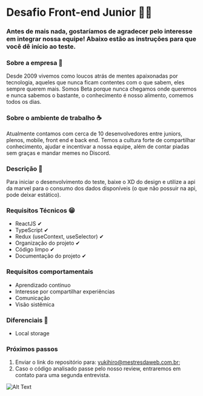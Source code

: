 # Desafio Front-end Junior 👩‍💻

### Antes de mais nada, gostaríamos de agradecer pelo interesse em integrar nossa equipe! Abaixo estão as instruções para que você dê início ao teste.

### Sobre a empresa 🚀
Desde 2009 vivemos como loucos atrás de mentes apaixonadas por tecnologia, aqueles que nunca ficam contentes com o que sabem, eles sempre querem mais. Somos Beta porque nunca chegamos onde queremos e nunca sabemos o bastante, o conhecimento é nosso alimento, comemos todos os dias.

### Sobre o ambiente de trabalho ☕
Atualmente contamos com cerca de 10 desenvolvedores entre juniors, plenos, mobile, front end e back end. Temos a cultura forte de compartilhar conhecimento, ajudar e incentivar a nossa equipe, além de contar piadas sem graças e mandar memes no Discord.

### Descrição 📰
Para iniciar o desenvolvimento do teste, baixe o XD do design e utilize a api da marvel para o consumo dos dados disponíveis (o que não possuir na api, pode deixar estático).

### Requisitos Técnicos 😁
- ReactJS ✔
- TypeScript ✔
- Redux (useContext, useSelector) ✔
- Organização do projeto ✔
- Código limpo ✔
- Documentação do projeto ✔

### Requisitos comportamentais
- Aprendizado continuo
- Interesse por compartilhar experiências
- Comunicação
- Visão sistêmica

### Diferenciais 💖
- Local storage

### Próximos passos
1. Enviar o link do repositório para: yukihiro@mestresdaweb.com.br;
2. Caso o código analisado passe pelo nosso review, entraremos em contato para uma segunda entrevista.

![Alt Text](https://tenor.com/view/ednaldo-pereira-vale-nada-clone-worthless-funny-gif-17809469.gif)
